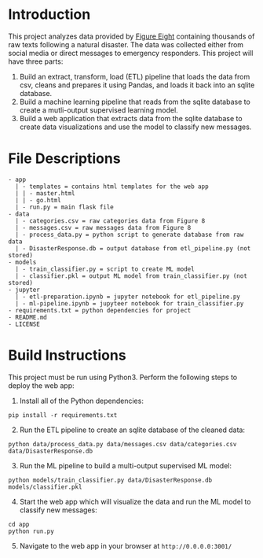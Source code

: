 # Introduction

This project analyzes data provided by [Figure Eight](https://appen.com/datasets/combined-disaster-response-data/) containing thousands of raw texts following a natural disaster. The data was collected either from social media or direct messages to emergency responders. This project will have three parts:

1. Build an extract, transform, load (ETL) pipeline that loads the data from csv, cleans and prepares it using Pandas, and loads it back into an sqlite database.
2. Build a machine learning pipeline that reads from the sqlite database to create a mutli-output supervised learning model.
3. Build a web application that extracts data from the sqlite database to create data visualizations and use the model to classify new messages.

# File Descriptions

```
- app
  | - templates = contains html templates for the web app
  | | - master.html
  | | - go.html
  | - run.py = main flask file
- data
  | - categories.csv = raw categories data from Figure 8
  | - messages.csv = raw messages data from Figure 8
  | - process_data.py = python script to generate database from raw data
  | - DisasterResponse.db = output database from etl_pipeline.py (not stored)
- models
  | - train_classifier.py = script to create ML model
  | - classifier.pkl = output ML model from train_classifier.py (not stored)
- jupyter
  | - etl-preparation.ipynb = jupyter notebook for etl_pipeline.py
  | - ml-pipeline.ipynb = jupyteer notebook for train_classifier.py
- requirements.txt = python dependencies for project
- README.md
- LICENSE
```

# Build Instructions

This project must be run using Python3. Perform the following steps to deploy the web app:
1. Install all of the Python dependencies:
```
pip install -r requirements.txt
```
2. Run the ETL pipeline to create an sqlite database of the cleaned data:
```
python data/process_data.py data/messages.csv data/categories.csv data/DisasterResponse.db
```
3. Run the ML pipeline to build a multi-output supervised ML model:
```
python models/train_classifier.py data/DisasterResponse.db models/classifier.pkl
```
4. Start the web app which will visualize the data and run the ML model to classify new messages:
```
cd app
python run.py
```
5. Navigate to the web app in your browser at `http://0.0.0.0:3001/`
